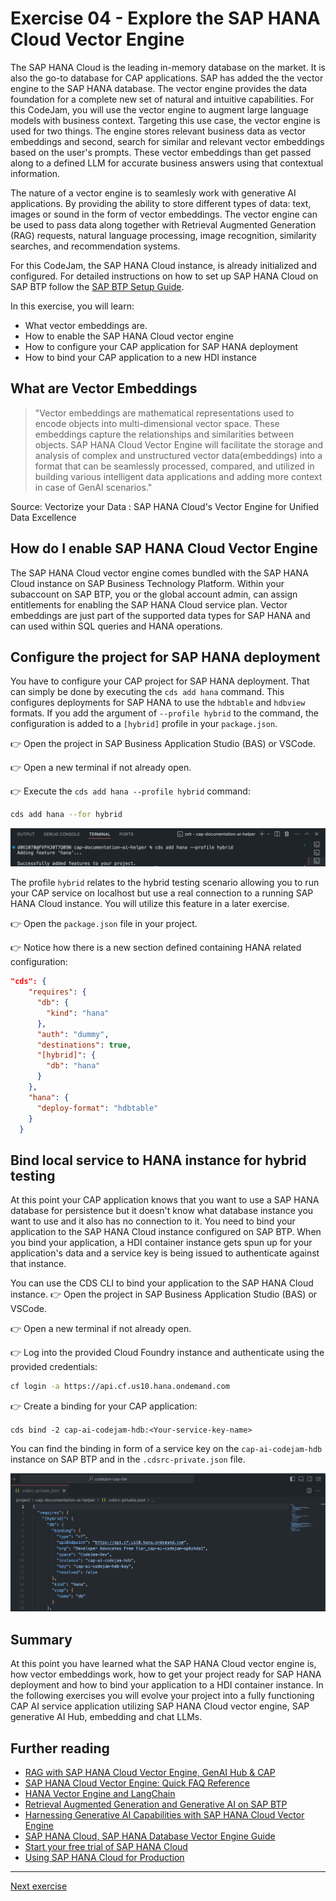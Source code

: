 # Exercise 04 - Explore the SAP HANA Cloud Vector Engine

The SAP HANA Cloud is the leading in-memory database on the market. It is also the go-to database for CAP applications. SAP has added the the vector engine to the SAP HANA database. The vector engine provides the data foundation for a complete new set of natural and intuitive capabilities. For this CodeJam, you will use the vector engine to augment large language models with business context. Targeting this use case, the vector engine is used for two things. The engine stores relevant business data as vector embeddings and second, search for similar and relevant vector embeddings based on the user's prompts. These vector embeddings than get passed along to a defined LLM for accurate business answers using that contextual information.

The nature of a vector engine is to seamlesly work with generative AI applications. By providing the ability to store different types of data: text, images or sound in the form of vector embeddings. The vector engine can be used to pass data along together with Retrieval Augmented Generation (RAG) requests, natural language processing, image recognition, similarity searches, and recommendation systems.

For this CodeJam, the SAP HANA Cloud instance, is already initialized and configured. For detailed instructions on how to set up SAP HANA Cloud on SAP BTP follow the [SAP BTP Setup Guide](../../btp-setup-guide.md).

In this exercise, you will learn:

* What vector embeddings are.
* How to enable the SAP HANA Cloud vector engine
* How to configure your CAP application for SAP HANA deployment
* How to bind your CAP application to a new HDI instance

## What are Vector Embeddings

> "Vector embeddings are mathematical representations used to encode objects into multi-dimensional vector space. These embeddings capture the relationships and similarities between objects. SAP HANA Cloud Vector Engine will facilitate the storage and analysis of complex and unstructured vector data(embeddings) into a format that can be seamlessly processed, compared, and utilized in building various intelligent data applications and adding more context in case of GenAI scenarios."

Source: Vectorize your Data : SAP HANA Cloud's Vector Engine for Unified Data Excellence

## How do I enable SAP HANA Cloud Vector Engine

The SAP HANA Cloud vector engine comes bundled with the SAP HANA Cloud instance on SAP Business Technology Platform. Within your subaccount on SAP BTP, you or the global account admin, can assign entitlements for enabling the SAP HANA Cloud service plan.
Vector embeddings are just part of the supported data types for SAP HANA and can used within SQL queries and HANA operations.

## Configure the project for SAP HANA deployment

You have to configure your CAP project for SAP HANA deployment. That can simply be done by executing the `cds add hana` command. This configures deployments for SAP HANA to use the `hdbtable` and `hdbview` formats. If you add the argument of `--profile hybrid` to the command, the configuration is added to a `[hybrid]` profile in your `package.json`.

👉 Open the project in SAP Business Application Studio (BAS) or VSCode.

👉 Open a new terminal if not already open.

👉 Execute the `cds add hana --profile hybrid` command:

```bash
cds add hana --for hybrid
```

![explore-sap-hana-cloud-vector-engine-add-hana](./assets/01-explore-sap-hana-cloud-vector-engine-add-hana.png)

The profile `hybrid` relates to the hybrid testing scenario allowing you to run your CAP service on localhost but use a real connection to a running SAP HANA Cloud instance. You will utilize this feature in a later exercise.

👉 Open the `package.json` file in your project.

👉 Notice how there is a new section defined containing HANA related configuration:

```JSON
"cds": {
    "requires": {
      "db": {
        "kind": "hana"
      },
      "auth": "dummy",
      "destinations": true,
      "[hybrid]": {
        "db": "hana"
      }
    },
    "hana": {
      "deploy-format": "hdbtable"
    }
  }
```

## Bind local service to HANA instance for hybrid testing

At this point your CAP application knows that you want to use a SAP HANA database for persistence but it doesn't know what database instance you want to use and it also has no connection to it. You need to bind your application to the SAP HANA Cloud instance configured on SAP BTP. When you bind your application, a HDI container instance gets spun up for your application's data and a service key is being issued to authenticate against that instance.

You can use the CDS CLI to bind your application to the SAP HANA Cloud instance.
👉 Open the project in SAP Business Application Studio (BAS) or VSCode.

👉 Open a new terminal if not already open.

👉 Log into the provided Cloud Foundry instance and authenticate using the provided credentials:

```bash
cf login -a https://api.cf.us10.hana.ondemand.com
```

👉 Create a binding for your CAP application:

`cds bind -2 cap-ai-codejam-hdb:<Your-service-key-name>`

You can find the binding in form of a service key on the `cap-ai-codejam-hdb` instance on SAP BTP and in the `.cdsrc-private.json` file.

![explore-sap-hana-cloud-vector-engine-binding-config](./assets/02-explore-sap-hana-cloud-vector-engine-binding-config.png)

## Summary

At this point you have learned what the SAP HANA Cloud vector engine is, how vector embeddings work, how to get your project ready for SAP HANA deployment and how to bind your application to a HDI container instance. In the following exercises you will evolve your project into a fully functioning CAP AI service application utilizing SAP HANA Cloud vector engine, SAP generative AI Hub, embedding and chat LLMs.

## Further reading

* [RAG with SAP HANA Cloud Vector Engine, GenAI Hub & CAP](https://community.sap.com/t5/technology-blogs-by-sap/rag-with-sap-hana-cloud-vector-engine-genai-hub-amp-cap/ba-p/13700459)
* [SAP HANA Cloud Vector Engine: Quick FAQ Reference](https://community.sap.com/t5/technology-blogs-by-sap/sap-hana-cloud-vector-engine-quick-faq-reference/ba-p/13675212)
* [HANA Vector Engine and LangChain](https://community.sap.com/t5/technology-blogs-by-sap/hana-vector-engine-and-langchain/ba-p/13636959)
* [Retrieval Augmented Generation and Generative AI on SAP BTP
](https://discovery-center.cloud.sap/refArchDetail/ref-arch-open-ai)
* [Harnessing Generative AI Capabilities with SAP HANA Cloud Vector Engine
](https://discovery-center.cloud.sap/missiondetail/4405/4691/?tab=overview)
* [SAP HANA Cloud, SAP HANA Database Vector Engine Guide](https://help.sap.com/docs/hana-cloud-database/sap-hana-cloud-sap-hana-database-vector-engine-guide/sap-hana-cloud-sap-hana-database-vector-engine-guide?locale=en-US)
* [Start your free trial of SAP HANA Cloud](https://www.sap.com/products/technology-platform/hana/trial.html)
* [Using SAP HANA Cloud for Production
](https://cap.cloud.sap/docs/guides/databases-hana)

---

[Next exercise](../05-explore-destination-service/README.md)
